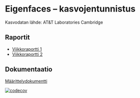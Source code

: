 # Eigenfaces – kasvojentunnistus

Kasvodatan lähde: AT&T Laboratories Cambridge 

## Raportit

- [Viikkoraportti 1](https://github.com/sannahan/eigenfaces/blob/master/docs/Viikkoraportti_1.md)
- [Viikkoraportti 2](https://github.com/sannahan/eigenfaces/blob/master/docs/Viikkoraportti_2.md)
## Dokumentaatio

[Määrittelydokumentti](https://github.com/sannahan/eigenfaces/blob/master/docs/maarittelydokumentti.md
)

[![codecov](https://codecov.io/gh/sannahan/eigenfaces/branch/master/graph/badge.svg?token=43PR0GWMAF)](https://codecov.io/gh/sannahan/eigenfaces)
